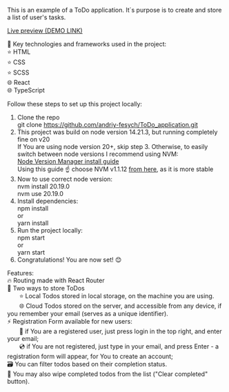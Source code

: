 This is an example of a ToDo application.
It`s purpose is to create and store a list of user's tasks.

[Live preview (DEMO LINK)](https://andriy-fesych.github.io/ToDo_application/)

📌 Key technologies and frameworks used in the project:<br/>
⭐ HTML<br/>
⭐ CSS<br/>
⭐ SCSS<br/>
🌐 React<br/>
🌐 TypeScript<br/>

Follow these steps to set up this project locally:<br/>
1. Clone the repo<br/>
git clone https://github.com/andriy-fesych/ToDo_application.git<br/>
2. This project was build on node version 14.21.3, but running completely fine on v20<br/>
If You are using node version 20+, skip step 3. Otherwise, to easily switch between node versions I recommend using NVM:<br/>
[Node Version Manager install guide](https://www.freecodecamp.org/news/node-version-manager-nvm-install-guide/)<br/>
Using this guide ☝️ choose NVM v1.1.12 [from here](https://github.com/coreybutler/nvm-windows/releases/tag/1.1.12), as it is more stable<br/>
3. Now to use correct node version:<br/>
nvm install 20.19.0<br/>
nvm use 20.19.0<br/>
4. Install dependencies:<br/>
npm install<br/>
or<br/>
yarn install<br/>
5. Run the project locally:<br/>
npm start<br/>
or<br/>
yarn start<br/>
6. Congratulations! You are now set! 😊<br/>


Features:<br/>
🔥 Routing made with React Router<br/>
💾 Two ways to store ToDos<br/>
&emsp;&emsp;⭐ Local Todos stored in local storage, on the machine you are using.<br/>
&emsp;&emsp;🌐 Cloud Todos stored on the server, and accessible from any device, if you remember your email (serves as a unique identifier).<br/>
⚡ Registration Form available for new users:<br/>
&emsp;&emsp;📀 if You are a registered user, just press login in the top right, and enter your email;<br/>
&emsp;&emsp;💿 if You are not registered, just type in your email, and press Enter - a registration form will appear, for You to create an account;<br/>
🗃️ You can filter todos based on their completion status.<br/>
🧽 You may also wipe completed todos from the list ("Clear completed" button).<br/>
